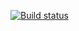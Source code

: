 [![Build status](https://ci.appveyor.com/api/projects/status/u4igsuf7mfidlals/branch/main?svg=true)](https://ci.appveyor.com/project/IvNK-230/hw-patterns2/branch/main)
